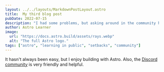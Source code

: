 ```yaml
---
layout: ../../layouts/MarkdownPostLayout.astro
title:  My third blog post
pubDate: 2022-07-15
description: "I had some problems, but asking around in the community helped me a lot."
author: Astro Learner
image:
  url: "https://docs.astro.build/assets/rays.webp"
  alt: "The full Astro logo."
tags: ["astro", "learning in public", "setbacks", "community"]
---
```


It hasn't always been easy, but I enjoy building with Astro. Also, the [Discord community](https://astro.build/chat) is very friendly and helpful.
